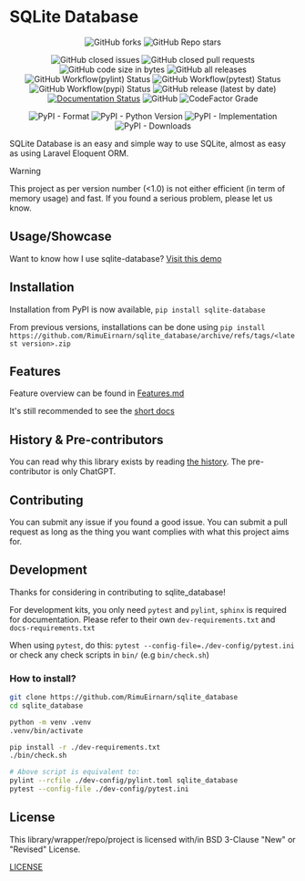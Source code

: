 # SQLite Database

<div align="center">

![GitHub forks](https://img.shields.io/github/forks/RimuEirnarn/sqlite_database?style=social)
![GitHub Repo stars](https://img.shields.io/github/stars/RimuEirnarn/sqlite_database?style=social)

![GitHub closed issues](https://img.shields.io/github/issues-closed-raw/RimuEirnarn/sqlite_database)
![GitHub closed pull requests](https://img.shields.io/github/issues-pr-closed/RimuEirnarn/sqlite_database)
![GitHub code size in bytes](https://img.shields.io/github/languages/code-size/RimuEirnarn/sqlite_database)
![GitHub all releases](https://img.shields.io/github/downloads/RimuEirnarn/sqlite_database/total)
![GitHub Workflow(pylint) Status](https://img.shields.io/github/actions/workflow/status/RimuEirnarn/sqlite_database/pylint.yml?label=lint)
![GitHub Workflow(pytest) Status](https://img.shields.io/github/actions/workflow/status/RimuEirnarn/sqlite_database/pytest.yml?label=tests)
![GitHub Workflow(pypi) Status](https://img.shields.io/github/actions/workflow/status/RimuEirnarn/sqlite_database/python-publish.yml)
![GitHub release (latest by date)](https://img.shields.io/github/v/release/RimuEirnarn/sqlite_database)
[![Documentation Status](https://readthedocs.org/projects/sqlite-database/badge/?version=latest)](https://sqlite-database.readthedocs.io/en/latest/?badge=latest)
![GitHub](https://img.shields.io/github/license/RimuEirnarn/sqlite_database)
![CodeFactor Grade](https://img.shields.io/codefactor/grade/github/RimuEirnarn/sqlite_database)

![PyPI - Format](https://img.shields.io/pypi/format/sqlite-database)
![PyPI - Python Version](https://img.shields.io/pypi/pyversions/sqlite-database)
![PyPI - Implementation](https://img.shields.io/pypi/implementation/sqlite-database)
![PyPI - Downloads](https://img.shields.io/pypi/dm/sqlite-database?label=%28PyPI%29%20downloads)

</div>

SQLite Database is an easy and simple way to use SQLite, almost as easy as using Laravel Eloquent ORM.

> [!WARNING]
> This project as per version number (<1.0) is not either efficient (in term of memory usage) and fast. If you found a serious problem, please let us know.

## Usage/Showcase

Want to know how I use sqlite-database? [Visit this demo](https://github.com/RimuEirnarn/sqlite_database_demo)

## Installation

Installation from PyPI is now available, `pip install sqlite-database`

From previous versions, installations can be done using `pip install https://github.com/RimuEirnarn/sqlite_database/archive/refs/tags/<latest version>.zip`

## Features

Feature overview can be found in [Features.md](https://github.com/RimuEirnarn/sqlite_database/blob/main/docs/SimpleGuide.md)

It's still recommended to see the [short docs](https://sqlite-database.rtfd.io/)

## History & Pre-contributors

You can read why this library exists by reading [the history](History.md). The pre-contributor is only ChatGPT.

## Contributing

You can submit any issue if you found a good issue. You can submit a pull request as long as the thing you want complies with what this project aims for.

## Development

Thanks for considering in contributing to sqlite_database!

For development kits, you only need `pytest` and `pylint`, `sphinx` is required for documentation. Please refer to their own `dev-requirements.txt` and `docs-requirements.txt`

When using `pytest`, do this: `pytest --config-file=./dev-config/pytest.ini` or check any check scripts in `bin/` (e.g `bin/check.sh`)

### How to install?

```sh
git clone https://github.com/RimuEirnarn/sqlite_database
cd sqlite_database

python -m venv .venv
.venv/bin/activate

pip install -r ./dev-requirements.txt
./bin/check.sh

# Above script is equivalent to:
pylint --rcfile ./dev-config/pylint.toml sqlite_database
pytest --config-file ./dev-config/pytest.ini
```

## License

This library/wrapper/repo/project is licensed with/in BSD 3-Clause "New" or "Revised" License.

[LICENSE](https://github.com/RimuEirnarn/sqlite_database/blob/main/LICENSE)
